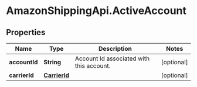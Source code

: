 # AmazonShippingApi.ActiveAccount

## Properties
Name | Type | Description | Notes
------------ | ------------- | ------------- | -------------
**accountId** | **String** | Account Id associated with this account. | [optional] 
**carrierId** | [**CarrierId**](CarrierId.md) |  | [optional] 


